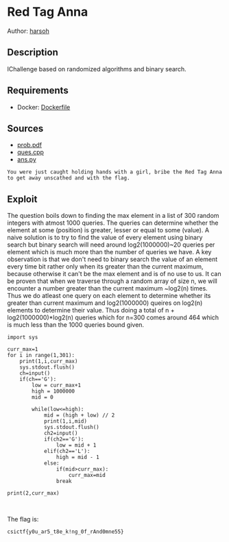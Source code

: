 # Red Tag Anna

Author: [harsoh](https://github.com/harsoh)

## Description

IChallenge based on randomized algorithms and binary search.

## Requirements

- Docker: [Dockerfile](./Dockerfile)

## Sources

- [prob.pdf](./prob.pdf)
- [ques.cpp](./ques.cpp)
- [ans.py](./ans.py)

```
You were just caught holding hands with a girl, bribe the Red Tag Anna to get away unscathed and with the flag.

```

## Exploit

The question boils down to finding the max element in a list of 300 random integers with atmost 1000 queries. The queries can determine whether the element at 
some (position) is greater, lesser or equal to some (value). 
A naive solution is to try to find the value of every element using binary search but binary search will need around log2(1000000)~20 queries per element which is much 
more than the number of queries we have. 
A key observation is that we don't need to binary search the value of an element every time bit rather only when its greater than the current maximum, because otherwise it
can't be the max element and is of no use to us. It can be proven that when we traverse through a random array of size n, we will encounter a number greater than the
current maximum ~log2(n) times. 
Thus we do atleast one query on each element to determine whether its greater than current maximum and log2(1000000) queires on log2(n) elements to determine their value.
Thus doing a total of n + log2(1000000)*log2(n) queries which for n=300 comes around 464 which is much less than the 1000 queries bound given.

```
import sys

curr_max=1
for i in range(1,301):
	print(1,i,curr_max)
	sys.stdout.flush()
	ch=input()
	if(ch=='G'):
		low = curr_max+1
		high = 1000000
		mid = 0
  
		while(low<=high): 
			mid = (high + low) // 2
			print(1,i,mid)
			sys.stdout.flush()
			ch2=input()
			if(ch2=='G'): 
				low = mid + 1
			elif(ch2=='L'): 
				high = mid - 1
			else: 
				if(mid>curr_max):
					curr_max=mid
				break

print(2,curr_max)
```

<br /> 

The flag is:

```
csictf{y0u_ar5_t8e_k!ng_0f_rAnd0mne55}
```
